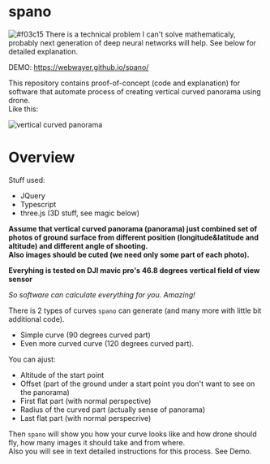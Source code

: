 # spano

![#f03c15](https://placehold.it/15/f03c15/000000?text=+) There is a technical problem I can't solve mathematicaly, probably next generation of deep neural networks will help.  See below for detailed explanation. 

DEMO: https://webwayer.github.io/spano/

This repository contains proof-of-concept (code and explanation) for software that automate process of creating vertical curved panorama using drone.  
Like this:

![vertical curved panorama](https://i.pinimg.com/originals/fb/8b/a8/fb8ba8e4ecfe208d93b0007b5d92fb5d.jpg)

# Overview

Stuff used:
- JQuery
- Typescript
- three.js (3D stuff, see magic below)

**Assume that vertical curved panorama (panorama) just combined set of photos of ground surface from different position (longitude&latitude and altitude) and different angle of shooting.**  
**Also images should be cuted (we need only some part of each photo).**

**Everyhing is tested on DJI mavic pro's 46.8 degrees vertical field of view sensor**

*So software can calculate everything for you. Amazing!*  

There is 2 types of curves `spano` can generate (and many more with little bit additional code).
- Simple curve (90 degrees curved part)
- Even more curved curve (120 degrees curved part).

You can ajust:
- Altitude of the start point
- Offset (part of the ground under a start point you don't want to see on the panorama)
- First flat part (with normal perspective)
- Radius of the curved part (actually sense of panorama)
- Last flat part (with normal perspecrive)

Then `spano` will show you how your curve looks like and how drone should fly, how many images it should take and from where.  
Also you will see in text detailed instructions for this process.  See Demo.  
